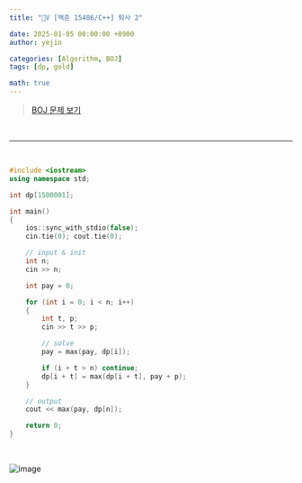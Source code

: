 ```yaml
---
title: "💛V [백준 15486/C++] 퇴사 2"

date: 2025-01-05 00:00:00 +0900
author: yejin

categories: [Algorithm, BOJ]
tags: [dp, gold]

math: true
---
```




> [BOJ 문제 보기](https://www.acmicpc.net/problem/15486)


<br>

---

<br>


```c++
#include <iostream>
using namespace std;

int dp[1500001];

int main() 
{
	ios::sync_with_stdio(false);
	cin.tie(0); cout.tie(0);

	// input & init
	int n;
	cin >> n;

	int pay = 0;

	for (int i = 0; i < n; i++) 
	{
		int t, p;
		cin >> t >> p;

		// solve
		pay = max(pay, dp[i]);

		if (i + t > n) continue;
		dp[i + t] = max(dp[i + t], pay + p);
	}

	// output
	cout << max(pay, dp[n]);

	return 0;
}
```

<br/>

![image](https://github.com/user-attachments/assets/53451356-92c5-45d8-9854-1498e9dfe196)